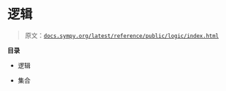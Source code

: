 # 逻辑

> 原文：[`docs.sympy.org/latest/reference/public/logic/index.html`](https://docs.sympy.org/latest/reference/public/logic/index.html)

**目录**

+   逻辑

+   集合
